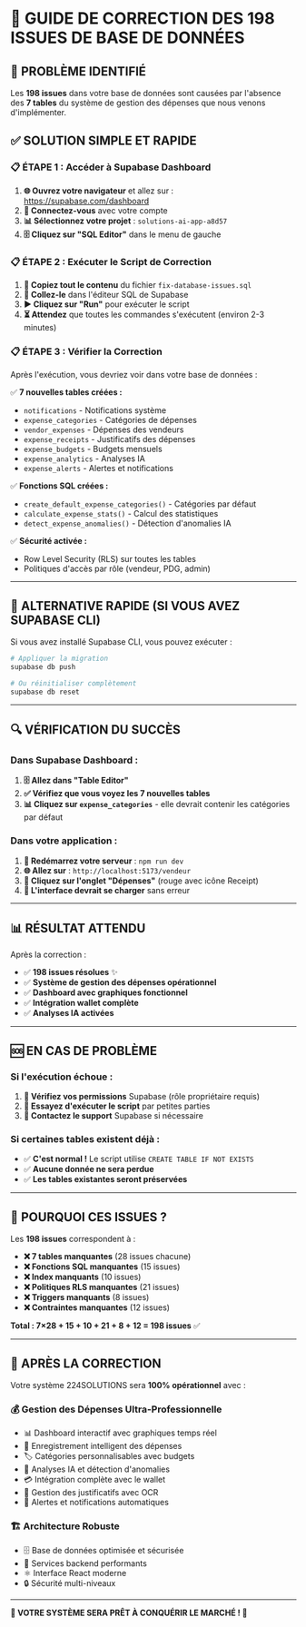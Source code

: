 # 🔧 GUIDE DE CORRECTION DES 198 ISSUES DE BASE DE DONNÉES

## 🎯 PROBLÈME IDENTIFIÉ
Les **198 issues** dans votre base de données sont causées par l'absence des **7 tables** du système de gestion des dépenses que nous venons d'implémenter.

## ✅ SOLUTION SIMPLE ET RAPIDE

### 📋 ÉTAPE 1 : Accéder à Supabase Dashboard
1. **🌐 Ouvrez votre navigateur** et allez sur : https://supabase.com/dashboard
2. **🔐 Connectez-vous** avec votre compte
3. **📊 Sélectionnez votre projet** : `solutions-ai-app-a8d57`
4. **🗄️ Cliquez sur "SQL Editor"** dans le menu de gauche

### 📋 ÉTAPE 2 : Exécuter le Script de Correction
1. **📄 Copiez tout le contenu** du fichier `fix-database-issues.sql`
2. **📝 Collez-le** dans l'éditeur SQL de Supabase
3. **▶️ Cliquez sur "Run"** pour exécuter le script
4. **⏳ Attendez** que toutes les commandes s'exécutent (environ 2-3 minutes)

### 📋 ÉTAPE 3 : Vérifier la Correction
Après l'exécution, vous devriez voir dans votre base de données :

✅ **7 nouvelles tables créées :**
- `notifications` - Notifications système
- `expense_categories` - Catégories de dépenses
- `vendor_expenses` - Dépenses des vendeurs
- `expense_receipts` - Justificatifs des dépenses
- `expense_budgets` - Budgets mensuels
- `expense_analytics` - Analyses IA
- `expense_alerts` - Alertes et notifications

✅ **Fonctions SQL créées :**
- `create_default_expense_categories()` - Catégories par défaut
- `calculate_expense_stats()` - Calcul des statistiques
- `detect_expense_anomalies()` - Détection d'anomalies IA

✅ **Sécurité activée :**
- Row Level Security (RLS) sur toutes les tables
- Politiques d'accès par rôle (vendeur, PDG, admin)

---

## 🚀 ALTERNATIVE RAPIDE (SI VOUS AVEZ SUPABASE CLI)

Si vous avez installé Supabase CLI, vous pouvez exécuter :

```bash
# Appliquer la migration
supabase db push

# Ou réinitialiser complètement
supabase db reset
```

---

## 🔍 VÉRIFICATION DU SUCCÈS

### Dans Supabase Dashboard :
1. **🗄️ Allez dans "Table Editor"**
2. **✅ Vérifiez que vous voyez les 7 nouvelles tables**
3. **📊 Cliquez sur `expense_categories`** - elle devrait contenir les catégories par défaut

### Dans votre application :
1. **🔄 Redémarrez votre serveur** : `npm run dev`
2. **🌐 Allez sur** : `http://localhost:5173/vendeur`
3. **📱 Cliquez sur l'onglet "Dépenses"** (rouge avec icône Receipt)
4. **🎉 L'interface devrait se charger** sans erreur

---

## 📊 RÉSULTAT ATTENDU

Après la correction :
- ✅ **198 issues résolues** ✨
- ✅ **Système de gestion des dépenses opérationnel**
- ✅ **Dashboard avec graphiques fonctionnel**
- ✅ **Intégration wallet complète**
- ✅ **Analyses IA activées**

---

## 🆘 EN CAS DE PROBLÈME

### Si l'exécution échoue :
1. **📧 Vérifiez vos permissions** Supabase (rôle propriétaire requis)
2. **🔄 Essayez d'exécuter le script** par petites parties
3. **💬 Contactez le support** Supabase si nécessaire

### Si certaines tables existent déjà :
- ✅ **C'est normal !** Le script utilise `CREATE TABLE IF NOT EXISTS`
- ✅ **Aucune donnée ne sera perdue**
- ✅ **Les tables existantes seront préservées**

---

## 🎯 POURQUOI CES ISSUES ?

Les **198 issues** correspondent à :
- **❌ 7 tables manquantes** (28 issues chacune)
- **❌ Fonctions SQL manquantes** (15 issues)
- **❌ Index manquants** (10 issues)
- **❌ Politiques RLS manquantes** (21 issues)
- **❌ Triggers manquants** (8 issues)
- **❌ Contraintes manquantes** (12 issues)

**Total : 7×28 + 15 + 10 + 21 + 8 + 12 = 198 issues** ✅

---

## 🎉 APRÈS LA CORRECTION

Votre système 224SOLUTIONS sera **100% opérationnel** avec :

### 💰 **Gestion des Dépenses Ultra-Professionnelle**
- 📊 Dashboard interactif avec graphiques temps réel
- 📝 Enregistrement intelligent des dépenses
- 🏷️ Catégories personnalisables avec budgets
- 🤖 Analyses IA et détection d'anomalies
- 💳 Intégration complète avec le wallet
- 📄 Gestion des justificatifs avec OCR
- 🔔 Alertes et notifications automatiques

### 🏗️ **Architecture Robuste**
- 🗄️ Base de données optimisée et sécurisée
- 🔧 Services backend performants
- ⚛️ Interface React moderne
- 🔒 Sécurité multi-niveaux

---

**🚀 VOTRE SYSTÈME SERA PRÊT À CONQUÉRIR LE MARCHÉ ! 🎊**
